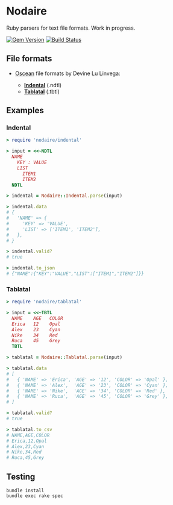 # Nodaire

Ruby parsers for text file formats. Work in progress.

[![Gem Version](https://badge.fury.io/rb/nodaire.svg)](https://rubygems.org/gems/nodaire)
[![Build Status](https://travis-ci.org/slisne/nodaire.svg?branch=master)](https://travis-ci.org/slisne/nodaire)

## File formats

- [Oscean](https://wiki.xxiivv.com/#oscean) file formats by Devine Lu Linvega:

  - [__Indental__](https://wiki.xxiivv.com/#indental) (.ndtl)
  - [__Tablatal__](https://wiki.xxiivv.com/#tablatal) (.tbtl)

## Examples

### Indental

```ruby
> require 'nodaire/indental'

> input = <<~NDTL
  NAME
    KEY : VALUE
    LIST
      ITEM1
      ITEM2
  NDTL

> indental = Nodaire::Indental.parse(input)

> indental.data
# {
#   'NAME' => {
#     'KEY' => 'VALUE',
#     'LIST' => ['ITEM1', 'ITEM2'],
#   },
# }

> indental.valid?
# true

> indental.to_json
# {"NAME":{"KEY":"VALUE","LIST":["ITEM1","ITEM2"]}}
```

### Tablatal

```ruby
> require 'nodaire/tablatal'

> input = <<~TBTL
  NAME    AGE   COLOR
  Erica   12    Opal
  Alex    23    Cyan
  Nike    34    Red
  Ruca    45    Grey
  TBTL

> tablatal = Nodaire::Tablatal.parse(input)

> tablatal.data
# [
#   { 'NAME' => 'Erica', 'AGE' => '12', 'COLOR' => 'Opal' },
#   { 'NAME' => 'Alex',  'AGE' => '23', 'COLOR' => 'Cyan' },
#   { 'NAME' => 'Nike',  'AGE' => '34', 'COLOR' => 'Red' },
#   { 'NAME' => 'Ruca',  'AGE' => '45', 'COLOR' => 'Grey' },
# ]

> tablatal.valid?
# true

> tablatal.to_csv
# NAME,AGE,COLOR
# Erica,12,Opal
# Alex,23,Cyan
# Nike,34,Red
# Ruca,45,Grey
```

## Testing

```
bundle install
bundle exec rake spec
```
